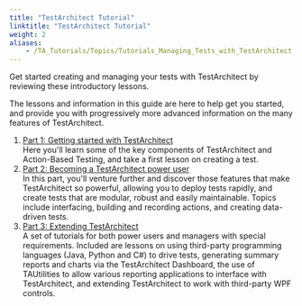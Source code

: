 ```yaml
--- 
title: "TestArchitect Tutorial"
linktitle: "TestArchitect Tutorial"
weight: 2
aliases: 
    - /TA_Tutorials/Topics/Tutorials_Managing_Tests_with_TestArchitect.html
---
```


Get started creating and managing your tests with TestArchitect by reviewing these introductory lessons.

The lessons and information in this guide are here to help get you started, and provide you with progressively more advanced information on the many features of TestArchitect.

1.  [Part 1: Getting started with TestArchitect](/TA_Tutorials/Topics/tut_part1_getting_started.html)  
Here you'll learn some of the key components of TestArchitect and Action-Based Testing, and take a first lesson on creating a test.
2.  [Part 2: Becoming a TestArchitect power user](/TA_Tutorials/Topics/tut_part2_becoming_power_user.html)  
In this part, you'll venture further and discover those features that make TestArchitect so powerful, allowing you to deploy tests rapidly, and create tests that are modular, robust and easily maintainable. Topics include interfacing, building and recording actions, and creating data-driven tests.
3.  [Part 3: Extending TestArchitect](/TA_Tutorials/Topics/tut_part3_extending_TA.html)  
A set of tutorials for both power users and managers with special requirements. Included are lessons on using third-party programming languages \(Java, Python and C\#\) to drive tests, generating summary reports and charts via the TestArchitect Dashboard, the use of TAUtilities to allow various reporting applications to interface with TestArchitect, and extending TestArchitect to work with third-party WPF controls.

